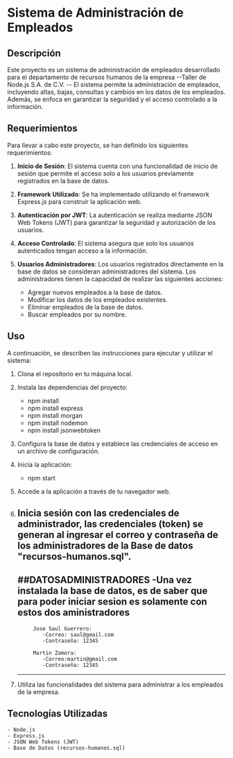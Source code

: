 # Sistema de Administración de Empleados

## Descripción
Este proyecto es un sistema de administración de empleados desarrollado para el departamento de recursos humanos de la empresa --Taller de Node.js S.A. de C.V. -- El sistema permite la administración de empleados, incluyendo altas, bajas, consultas y cambios en los datos de los empleados. Además, se enfoca en garantizar la seguridad y el acceso controlado a la información.



## Requerimientos
Para llevar a cabo este proyecto, se han definido los siguientes requerimientos:

1. **Inicio de Sesión**: El sistema cuenta con una funcionalidad de inicio de sesión que permite el acceso solo a los usuarios previamente registrados en la base de datos.

2. **Framework Utilizado**: Se ha implementado utilizando el framework Express.js para construir la aplicación web.

3. **Autenticación por JWT**: La autenticación se realiza mediante JSON Web Tokens (JWT) para garantizar la seguridad y autorización de los usuarios.

4. **Acceso Controlado**: El sistema asegura que solo los usuarios autenticados tengan acceso a la información.

5. **Usuarios Administradores**: Los usuarios registrados directamente en la base de datos se consideran administradores del sistema. Los administradores tienen la capacidad de realizar las siguientes acciones:

   - Agregar nuevos empleados a la base de datos.
   - Modificar los datos de los empleados existentes.
   - Eliminar empleados de la base de datos.
   - Buscar empleados por su nombre.

## Uso ##
A continuación, se describen las instrucciones para ejecutar y utilizar el sistema:

1. Clona el repositorio en tu máquina local.

2. Instala las dependencias del proyecto:
    - npm install
    - npm install express
    - npm install morgan
    - npm install nodemon
    - npm install jsonwebtoken

3. Configura la base de datos y establece las credenciales de acceso en un archivo de configuración.

4. Inicia la aplicación:
    - npm start

5. Accede a la aplicación a través de tu navegador web.

6. Inicia sesión con las credenciales de administrador, las credenciales (token) se generan al ingresar el correo y contraseña de los administradores de la Base de datos "recursos-humanos.sql".
      -----------------------------------------------------
      ##DATOSADMINISTRADORES
      -Una vez instalada la base de datos, es de saber que para poder iniciar sesion es solamente con estos dos aministradores
      -----------------------------------------------------
            Jose Saul Guerrero:
               -Correo: saul@gmail.com
               -Contraseña: 12345
               
            Martin Zamora:
               -Correo:martin@gmail.com
               -Contraseña: 12345
      -----------------------------------------------------

7. Utiliza las funcionalidades del sistema para administrar a los empleados de la empresa.

## Tecnologías Utilizadas
    - Node.js
    - Express.js
    - JSON Web Tokens (JWT)
    - Base de Datos (recursos-humanos.sql)










